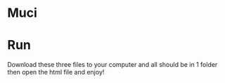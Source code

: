 # Muci
# Run 
  Download these three files to your computer and all should be in 1 folder
  then open the html file and enjoy!
